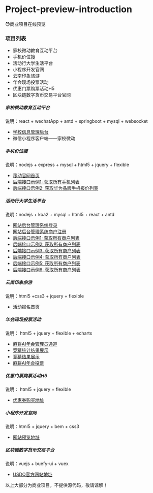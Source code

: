 # Project-preview-introduction
😈商业项目在线预览

### 项目列表
- 家校微动教育互动平台
- 手机价位搜
- 活动行大学生活平台
- 小程序开发官网
- 云南印象旅游
- 年会现场投票活动
- 优惠门票购票活动H5
- 区块链数字货币交易平台官网

##### 家校微动教育互动平台
说明：react + wechatApp + antd + springboot + mysql + websocket
 - [学校信息管理后台](http://www.jxufer.cn:3006)
 - 微信小程序客户端——家校微动
 
##### 手机价位搜
说明：nodejs + express + mysql + html5 + jquery + flexible
 - [移动官网首页](http://www.jxufer.cn:3000/search/index)
 - [后端接口示例1: 获取所有手机列表](http://jxufer.cn:3000/mobile/list)
 - [后端接口示例2: 获取华为品牌手机报价列表](http://jxufer.cn:3000/search/result?keyword=%E5%8D%8E%E4%B8%BA)
 
##### 活动行大学生活平台
说明：nodejs + koa2 + mysql + html5 + react + antd
  - [网站后台管理系统登录](http://jxufer.cn:3030/admin/login)
  - [网站后台管理系统商户注册](http://jxufer.cn:3030/admin/register)
  - [后端接口示例1: 获取所有商户列表](http://jxufer.cn:3030/admin/list)
  - [后端接口示例2: 获取所有商户列表](http://jxufer.cn:3030/user/list)
  - [后端接口示例3: 获取所有商户列表](http://jxufer.cn:3030/shop/list)
  - [后端接口示例4: 获取所有商户列表](http://jxufer.cn:3030/comment/list)
  - [后端接口示例5: 获取所有商户列表](http://jxufer.cn:3030/order/list)
  - [后端接口示例6: 获取所有商户列表](http://jxufer.cn:3030/product/list)
  
##### 云南印象旅游
说明：html5 +css3 + jquery + flexible
  - [活动报名首页](http://jxufer.cn:3009)
 
##### 年会现场投票活动
说明： html5 + jquery + flexible + echarts
  - [麻将AI年会管理员通道](http://jxufer.cn:3008/admin.html)
  - [竞猜统计结果展示](http://jxufer.cn:3008/index.html)
  - [竞猜结果展示](http://jxufer.cn:3008/result.html)
  - [麻将AI年会投票](http://jxufer.cn:3008/vote.html)
  
##### 优惠门票购票活动H5 
说明： html5 + jquery + flexible
  - [优惠券购买地址](http://www.jxufer.cn:3010/)

##### 小程序开发官网
说明：html5 + jquery + bem + css3
  - [网站预览地址](http://jxufer.cn:3007)
  
##### 区块链数字货币交易平台
说明：vuejs + buefy-ui + vuex
  - [USDO官方网站地址](http://usdo.com)


以上大部分为商业项目，不提供源代码，敬请谅解！

